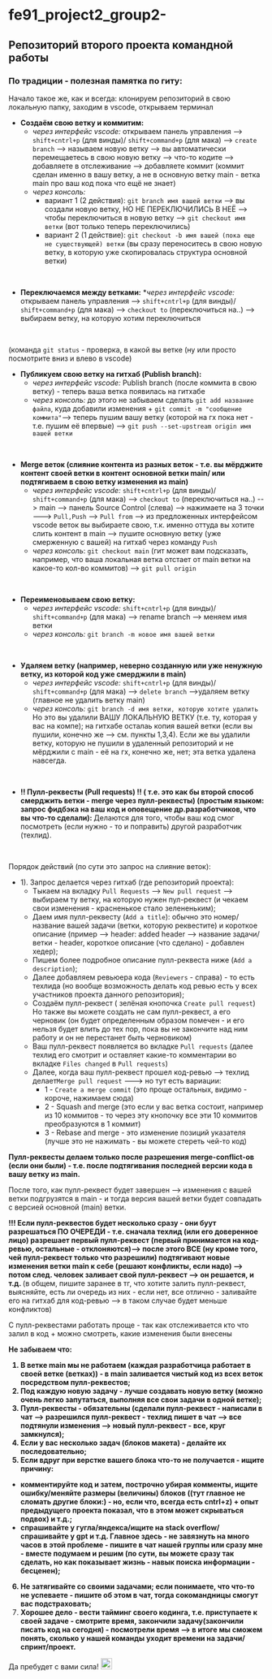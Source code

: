 # fe91_project2_group2-
## Репозиторий второго проекта командной работы

### По традиции - полезная памятка по гиту:

Начало такое же, как и всегда: клонируем репозиторий в свою локальную папку, заходим в vscode, открываем терминал

* <b> Создаём свою ветку и коммитим:</b>
  * <i>через интерфейс vscode:</i> открываем панель управления --> `shift+cntrl+p` (для винды)/ `shift+command+p` (для мака) --> `create branch` --> называем новую ветку --> вы автоматически перемещаетесь в свою новую ветку --> что-то кодите --> добавляете в отслеживание --> добавляете коммит (коммит сделан именно в вашу ветку, а не в основную ветку main - ветка main про ваш код пока что ещё не знает)
  * <i>через консоль:</i>
    * вариант 1 (2 действия): `git branch имя вашей ветки`  --> вы создали новую ветку, НО НЕ ПЕРЕКЛЮЧИЛИСЬ В НЕЁ --> чтобы переключиться в новую ветку --> `git checkout имя ветки` (вот только теперь переключились)
    * вариант 2 (1 действие): `git checkout -b имя вашей (пока еще не существующей) ветки` (вы сразу переноситесь в свою новую ветку, в которую уже скопировалась структура основной ветки)
<br>

* <b> Переключаемся между ветками:</b>
  *<i>через интерфейс vscode:</i> открываем панель управления --> `shift+cntrl+p` (для винды)/ `shift+command+p` (для мака) --> `checkout to` (переключиться на..) --> выбираем ветку, на которую хотим переключиться
<br>

(команда `git status` - проверка, в какой вы ветке (ну или просто посмотрите вниз и влево в vscode) 

* <b> Публикуем свою ветку на гитхаб (Publish branch):</b>
  * <i>через интерфейс vscode:</i> Publish branch (после коммита в свою ветку) - теперь ваша ветка появилась на гитхабе
  * <i>через консоль:</i> до этого не забываем сделать `git add название файла`, куда добавили изменения + `git commit -m "сообщение коммита"`--> теперь пушим вашу ветку (которой на гх пока нет - т.е. пушим её впервые) --> `git push --set-upstream origin имя вашей ветки`
<br>

* <b> Merge веток (слияние контента из разных веток - т.е. вы мёрджите контент своей ветки в контент основной ветки main/ или подтягиваем в свою ветку изменения из main) </b>
  * <i>через интерфейс vscode:</i> `shift+cntrl+p` (для винды)/ `shift+command+p` (для мака) --> `checkout to` (переключиться на..) --> main --> панель Source Control (слева) --> нажимаете на 3 точки ---> `Pull,Push` --> `Pull from` --> из предложенных интерфейсом vscode веток вы выбираете свою, т.к. именно оттуда вы хотите слить контент в main --> пушите основную ветку (уже смерженную с вашей) на гитхаб через команду `Push`
  * <i>через консоль</i>: `git checkout main` (гит может вам подсказать, например, что ваша локальная ветка отстает от main ветки на какое-то кол-во коммитов) --> `git pull origin` 
<br>

* <b> Переименовываем свою ветку: </b>
  * <i>через интерфейс vscode:</i> `shift+cntrl+p` (для винды)/ `shift+command+p` (для мака) --> rename branch --> меняем имя ветки
  * <i>через консоль:</i> `git branch -m новое имя вашей ветки`
 
<br>

* <b> Удаляем ветку (например, неверно созданную или уже ненужную ветку, из которой код уже смерджили в main) </b>
  * <i>через интерфейс vscode:</i> `shift+cntrl+p` (для винды)/ `shift+command+p` (для мака) --> `delete branch` -->удаляем ветку (главное не удалить ветку main)
  * <i>через консоль:</i> `git branch -d имя ветки, которую хотите удалить`
Но это вы удалили ВАШУ ЛОКАЛЬНУЮ ВЕТКУ (т.е. ту, которая у вас на компе); на гитхабе осталаь копия вашей ветки (если вы пушили, конечно же --> см. пункты 1,3,4).
Если же вы удалили ветку, которую не пушили в удаленный репозиторий и не мёрджили с main - её на гх, конечно же, нет; эта ветка удалена навсегда.

<br>

* <b> !! Пулл-реквесты (Pull requests) !! ( т.е. это как бы второй способ смерджить ветки - merge через пулл-реквесты) (простым языком: запрос фидбэка на ваш код и оповещение др.разработчиков, что вы что-то сделали): </b>
Делаются для того, чтобы ваш код смог посмотреть (если нужно - то и поправить) другой разработчик (техлид).

<br>

Порядок действий (по сути это запрос на слияние веток):
  * 1). Запрос делается через гитхаб (где репозиторий проекта):
    * Тыкаем на вкладку `Pull Requests` --> `New pull request` --> выбираем ту ветку, на которую нужен пул-реквест (и чекаем свои изменения - красненькое стало зелененьким);
    * Даем имя пулл-реквесту (`Add a title`): обычно это номер/название вашей задачи (ветки, которую реквестите) и короткое описание (пример --> header: added header -->  название задачи/ветки - header, короткое описание (что сделано) - добавлен хедер);
    * Пишем более подробное описание пулл-реквеста ниже (`Add a description`);
    * Далее добавляем ревьюера кода (`Reviewers` - справа) - то есть техлида (но вообще возможность делать код ревью есть у всех участников проекта данного репозитория);
    * Создаём пулл-реквест ( зелёная кнопочка `Create pull request`)
Но также вы можете создать не сам пулл-реквест, а его черновик (он будет определенным образом помечен - и его нельзя будет влить до тех пор, пока вы не закончите над ним работу и он не перестанет быть черновиком)
    * Ваш пулл-реквест появляется во вкладке `Pull requests` (далее техлид его смотрит и оставляет какие-то комментарии во вкладке `Files changed` в `Pull requests`)
    * Далее, когда ваш пулл-реквест прошел код-ревью --> техлид делает`Merge pull request` ---> но тут есть вариации:
      * 1 - `Create a merge commit` (это проще остальных, видимо - короче, нажимаем сюда)
      * 2 - Squash and merge (это если у вас ветка состоит, например из 10 коммитов - то через эту кнопочку все эти 10 коммитов преобразуются в 1 коммит)
      * 3 - Rebase and merge - это изменение позиций указателя (лучше это не нажимать - вы можете стереть чей-то код)

<b> Пулл-реквесты делаем только после разрешения merge-conflict-ов (если они были) - т.е. после подтягивания последней версии кода в вашу ветку из main. </b>

После того, как пулл-реквест будет завершен -->  изменения с вашей ветки подгрузятся в main - и тогда версия вашей ветки будет совпадать с версией основной (main) ветки.

<b> !!! Если пулл-реквестов будет несколько сразу - они буут разрешаться ПО ОЧЕРЕДИ - т.е. сначала техлид (или его доверенное лицо) разрешает первый пулл-реквест (первый принимается на код-ревью, остальные - отклоняются)--> после этого ВСЕ (ну кроме того, чей пулл-реквест только что разрешили) подтягивают новые изменения ветки main к себе (решают конфликты, если надо) --> потом след. человек заливает свой пулл-реквест --> он решается, и т.д. </b> (в общем, пишите заранее в тг, что хотите залить пулл-реквест, выясняйте, есть ли очередь из них - если нет, все отлично - заливайте его на гитхаб для код-ревью --> в таком случае будет меньше конфликтов)

С пулл-реквестами работать проще - так как отслеживается кто что залил в код + можно смотреть, какие изменения были внесены 

<b> Не забываем что:
1. В ветке main мы не работаем (каждая разработчица работает в своей ветке (ветках)) - в main заливается чистый код из всех веток посредством пулл-реквестов;
2. Под каждую новую задачу - лучше создавать новую ветку (можно очень легко запутаться, выполняя все свои задачи в одной ветке);
3. Пулл-реквесты - обязательны (сделали пулл-реквест - написали в чат --> разрешился пулл-реквест - техлид пишет в чат --> все подтянули изменения --> новый пулл-реквест - все, круг замкнулся);
4. Если у вас несколько задач (блоков макета) - делайте их последовательно;
5. Если вдруг при верстке вашего блока что-то не получается - ищите причину:
  * комментируйте код и затем, построчно убирая комменты, ищите ошибку/меняйте размеры (величины) блоков ((тут главное не сломать другие блоки:) - но, если что, всегда есть cntrl+z) + опыт предыдущего проекта показал, что в этом может скрываться подвох) и т.д.;
  * спрашивайте у гугла/яндекса/ищите на stack overflow/спрашивайте у gpt и т.д.
Главное здесь - не завязнуть на много часов в этой проблеме - пишите в чат нашей группы или сразу мне - вместе подумаем и решим (по сути, вы можете сразу так сделать, но как показывает жизнь - навык поиска информации - бесценен);
6. Не затягивайте со своими задачами; если понимаете, что что-то не успеваете - пишите об этом в чат, тогда сокомандницы смогут вас подстраховать;
7. Хорошее дело - вести тайминг своего кодинга, т.е. приступаете к своей задаче - смотрите время, закончили задачу(закончили писать код на сегодня) - посмотрели время -->  в итоге мы сможем понять, сколько у нашей команды уходит времени на задачи/спринт/проект. </b>

Да пребудет с вами сила! <img src="https://www.svgrepo.com/show/440485/darth-vader.svg" height=22px>
 

